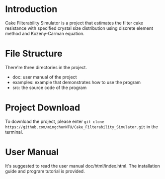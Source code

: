 
# Introduction
Cake Filterability Simulator is a project that estimates the filter cake resistance with specified crystal size distribution using discrete element method and Kozeny-Carman equation. 

# File Structure
There're three directories in the project.
* doc: user manual of the project
* examples: example that demonstrates how to use the program
* src: the source code of the program

# Project Download
To download the project, please enter `git clone https://github.com/mingchunNTU/Cake_Filterability_Simulator.git` in the terminal. 

# User Manual
It's suggested to read the user manual doc/html/index.html. The installation guide and program tutorial is provided. 
